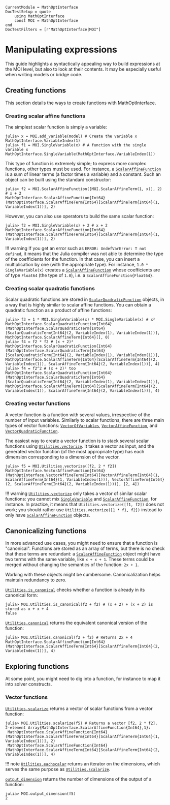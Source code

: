 ```@meta
CurrentModule = MathOptInterface
DocTestSetup = quote
    using MathOptInterface
    const MOI = MathOptInterface
end
DocTestFilters = [r"MathOptInterface|MOI"]
```

# Manipulating expressions

This guide highlights a syntactically appealing way to build expressions at the
MOI level, but also to look at their contents. It may be especially useful
when writing models or bridge code.

## Creating functions

This section details the ways to create functions with MathOptInterface.

### Creating scalar affine functions

The simplest scalar function is simply a variable: 

```jldoctest expr; setup=:(model = MOI.Utilities.CachingOptimizer(MOI.Utilities.Model{Float64}(), MOI.Utilities.AUTOMATIC); )
julia> x = MOI.add_variable(model) # Create the variable x
MathOptInterface.VariableIndex(1)
julia> f1 = MOI.SingleVariable(x) # A function with the single variable x
MathOptInterface.SingleVariable(MathOptInterface.VariableIndex(1))
```

This type of function is extremely simple; to express more complex functions, 
other types must be used. For instance, a [`ScalarAffineFunction`](@ref) is a
sum of linear terms (a factor times a variable) and a constant. Such an object
can be built using the standard constructor: 

```jldoctest expr
julia> f2 = MOI.ScalarAffineFunction([MOI.ScalarAffineTerm(1, x)], 2) # x + 2
MathOptInterface.ScalarAffineFunction{Int64}(MathOptInterface.ScalarAffineTerm{Int64}[ScalarAffineTerm{Int64}(1, VariableIndex(1))], 2)
```

However, you can also use operators to build the same scalar function: 

```jldoctest expr
julia> f2 = MOI.SingleVariable(x) + 2 # x + 2
MathOptInterface.ScalarAffineFunction{Int64}(MathOptInterface.ScalarAffineTerm{Int64}[ScalarAffineTerm{Int64}(1, VariableIndex(1))], 2)
```

!!! warning
    If you get an error such as `ERROR: UndefVarError: T not defined`, it 
    means that the Julia compiler was not able to determine the type of the 
    coefficients for the function. In that case, you can insert a 
    multiplication by one (with the appropriate type). For instance,
    `1.0 * SingleVariable(x)` creates a
    [`ScalarAffineFunction`](@ref) whose coefficients are of type `Float64`
    (the type of `1.0`), i.e. a `ScalarAffineFunction{Float64}`.

### Creating scalar quadratic functions

Scalar quadratic functions are stored in [`ScalarQuadraticFunction`](@ref) 
objects, in a way that is highly similar to scalar affine functions. You can
obtain a quadratic function as a product of affine functions: 

```jldoctest expr
julia> f3 = 1 * MOI.SingleVariable(x) * MOI.SingleVariable(x) # x²
MathOptInterface.ScalarQuadraticFunction{Int64}(MathOptInterface.ScalarQuadraticTerm{Int64}[ScalarQuadraticTerm{Int64}(2, VariableIndex(1), VariableIndex(1))], MathOptInterface.ScalarAffineTerm{Int64}[], 0)
julia> f4 = f2 * f2 # (x + 2)²
MathOptInterface.ScalarQuadraticFunction{Int64}(MathOptInterface.ScalarQuadraticTerm{Int64}[ScalarQuadraticTerm{Int64}(2, VariableIndex(1), VariableIndex(1))], MathOptInterface.ScalarAffineTerm{Int64}[ScalarAffineTerm{Int64}(2, VariableIndex(1)), ScalarAffineTerm{Int64}(2, VariableIndex(1))], 4)
julia> f4 = f2^2 # (x + 2)² too
MathOptInterface.ScalarQuadraticFunction{Int64}(MathOptInterface.ScalarQuadraticTerm{Int64}[ScalarQuadraticTerm{Int64}(2, VariableIndex(1), VariableIndex(1))], MathOptInterface.ScalarAffineTerm{Int64}[ScalarAffineTerm{Int64}(2, VariableIndex(1)), ScalarAffineTerm{Int64}(2, VariableIndex(1))], 4)
```

### Creating vector functions

A vector function is a function with several values, irrespective of the number
of input variables. Similarly to scalar functions, there are three main types 
of vector functions: [`VectorOfVariables`](@ref), 
[`VectorAffineFunction`](@ref), and [`VectorQuadraticFunction`](@ref).

The easiest way to create a vector function is to stack several scalar
functions using [`Utilities.vectorize`](@ref). It takes a vector as input,
and the generated vector function (of the most appropriate type) has each 
dimension corresponding to a dimension of the vector.

```jldoctest expr
julia> f5 = MOI.Utilities.vectorize([f2, 2 * f2])
MathOptInterface.VectorAffineFunction{Int64}(MathOptInterface.VectorAffineTerm{Int64}[VectorAffineTerm{Int64}(1, ScalarAffineTerm{Int64}(1, VariableIndex(1))), VectorAffineTerm{Int64}(2, ScalarAffineTerm{Int64}(2, VariableIndex(1)))], [2, 4])
```

!!! warning
    [`Utilities.vectorize`](@ref) only takes a vector of similar scalar 
    functions: you cannot mix [`SingleVariable`](@ref) and 
    [`ScalarAffineFunction`](@ref), for instance. In practice, it means that 
    `Utilities.vectorize([f1, f2])` does not work; you should rather use 
    `Utilities.vectorize([1 * f1, f2])` instead to only have 
    [`ScalarAffineFunction`](@ref) objects.

## Canonicalizing functions

In more advanced use cases, you might need to ensure that a function is 
"canonical". Functions are stored as an array of terms, but there is no check
that these terms are redundant: a [`ScalarAffineFunction`](@ref) object might
have two terms with the same variable, like `x + x + 1`. These terms could be
merged without changing the semantics of the function: `2x + 1`. 

Working with these objects might be cumbersome. Canonicalization helps maintain 
redundancy to zero. 

[`Utilities.is_canonical`](@ref) checks whether a function is already in its 
canonical form:

```jldoctest expr
julia> MOI.Utilities.is_canonical(f2 + f2) # (x + 2) + (x + 2) is stored as x + x + 4
false
```

[`Utilities.canonical`](@ref) returns the equivalent canonical version of the 
function:

```jldoctest expr
julia> MOI.Utilities.canonical(f2 + f2) # Returns 2x + 4
MathOptInterface.ScalarAffineFunction{Int64}(MathOptInterface.ScalarAffineTerm{Int64}[ScalarAffineTerm{Int64}(2, VariableIndex(1))], 4)
```

## Exploring functions

At some point, you might need to dig into a function, for instance to map it 
into solver constructs.

### Vector functions

[`Utilities.scalarize`](@ref) returns a vector of scalar functions from a
vector function:

```jldoctest expr
julia> MOI.Utilities.scalarize(f5) # Returns a vector [f2, 2 * f2].
2-element Array{MathOptInterface.ScalarAffineFunction{Int64},1}:
 MathOptInterface.ScalarAffineFunction{Int64}(MathOptInterface.ScalarAffineTerm{Int64}[ScalarAffineTerm{Int64}(1, VariableIndex(1))], 2)
 MathOptInterface.ScalarAffineFunction{Int64}(MathOptInterface.ScalarAffineTerm{Int64}[ScalarAffineTerm{Int64}(2, VariableIndex(1))], 4)
```

!!! note
    [`Utilities.eachscalar`](@ref) returns an iterator on the dimensions, which
    serves the same purpose as [`Utilities.scalarize`](@ref).

[`output_dimension`](@ref) returns the number of dimensions of the 
output of a function:

```jldoctest expr
julia> MOI.output_dimension(f5)
2
```
